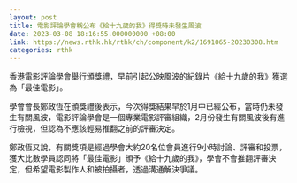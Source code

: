 ```yaml
---
layout: post
title: 電影評論學會稱公布《給十九歲的我》得獎時未發生風波
date: 2023-03-08 18:16:55.000000000 +08:00
link: https://news.rthk.hk/rthk/ch/component/k2/1691065-20230308.htm
categories: rthk
---
```


香港電影評論學會舉行頒獎禮，早前引起公映風波的紀錄片《給十九歲的我》獲選為「最佳電影」。

學會會長鄭政恆在頒獎禮後表示，今次得獎結果早於1月中已經公布，當時仍未發生有關風波，電影評論學會是一個專業電影評審組織，2月份發生有關風波後有進行檢視，但認為不應該輕易推翻之前的評審決定。

鄭政恆又說，有關獎項是經過學會大約20名位會員進行9小時討論、評審和投票，獲大比數學員認同將「最佳電影」頒予《給十九歲的我》，學會不會推翻評審決定，但希望電影製作人和被拍攝者，透過溝通解決爭議。
